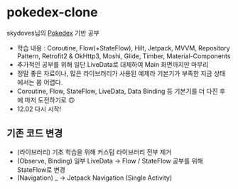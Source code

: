 # pokedex-clone                 
skydoves님의 [Pokedex](https://github.com/skydoves/Pokedex) 기반 공부
- 학습 내용 : Coroutine, Flow(+StateFlow), Hilt, Jetpack, MVVM, Repository Pattern, Retrofit2 & OkHttp3, Moshi, Glide, Timber, Material-Components
- 추가적인 공부를 위해 일단 LiveData로 대체하여 Main 화면까지만 마무리                                
- 정말 좋은 자료이나, 많은 라이브러리가 사용된 예제라 기본기가 부족한 지금 상태에서는 쫌 어렵다.         
- Coroutine, Flow, StateFlow, LiveData, Data Binding 등 기본기를 더 다진 후에 마저 도전하기로 🙃                      
- 12.02 다시 시작!                   
                              
## 기존 코드 변경                   
- (라이브러리) 기초 학습을 위해 커스텀 라이브러리 전부 제거                 
- (Observe, Binding) 일부 LiveData -> Flow / StateFlow 공부를 위해 StateFlow로 변경                      
- (Navigation) _ -> Jetpack Navigation (Single Activity)                

